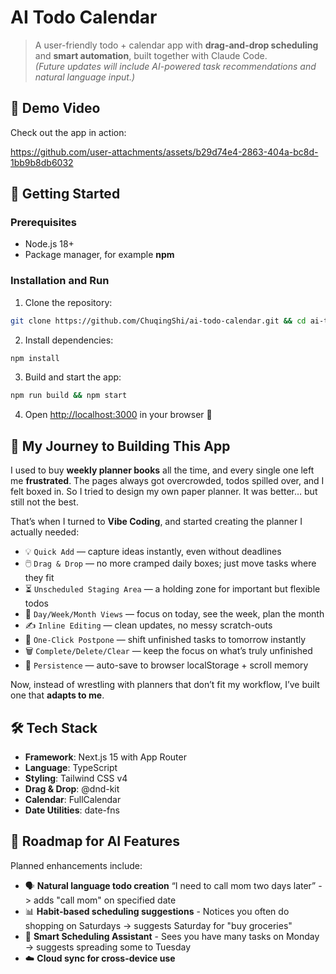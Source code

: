 # AI Todo Calendar

> A user-friendly todo + calendar app with **drag-and-drop scheduling** and **smart automation**, built together with Claude Code.  
> *(Future updates will include AI-powered task recommendations and natural language input.)*



## 🎥 Demo Video  
Check out the app in action:

https://github.com/user-attachments/assets/b29d74e4-2863-404a-bc8d-1bb9b8db6032



## 🚀 Getting Started

### Prerequisites
- Node.js 18+
- Package manager, for example **npm**

### Installation and Run
1. Clone the repository:
```bash
git clone https://github.com/ChuqingShi/ai-todo-calendar.git && cd ai-todo-calendar
```

2. Install dependencies:
```bash
npm install
```

3. Build and start the app:
```bash
npm run build && npm start
```

4. Open [http://localhost:3000](http://localhost:3000) in your browser 🎉



## 🌱 My Journey to Building This App  

I used to buy **weekly planner books** all the time, and every single one left me **frustrated**. The pages always got overcrowded, todos spilled over, and I felt boxed in.  So I tried to design my own paper planner. It was better… but still not the best.  

That’s when I turned to **Vibe Coding**, and started creating the planner I actually needed:  

- 💡 `Quick Add` — capture ideas instantly, even without deadlines  
- 🖱️ `Drag & Drop` — no more cramped daily boxes; just move tasks where they fit  
- ⏳ `Unscheduled Staging Area` — a holding zone for important but flexible todos  
- 📆 `Day/Week/Month Views` — focus on today, see the week, plan the month  
- ✍️ `Inline Editing` — clean updates, no messy scratch-outs  
- 🔁 `One-Click Postpone` — shift unfinished tasks to tomorrow instantly  
- 🗑️ `Complete/Delete/Clear` — keep the focus on what’s truly unfinished  
- 💾 `Persistence` — auto-save to browser localStorage + scroll memory

Now, instead of wrestling with planners that don’t fit my workflow, I’ve built one that **adapts to me**.  



## 🛠️ Tech Stack

- **Framework**: Next.js 15 with App Router
- **Language**: TypeScript
- **Styling**: Tailwind CSS v4
- **Drag & Drop**: @dnd-kit
- **Calendar**: FullCalendar
- **Date Utilities**: date-fns



## 📝 Roadmap for AI Features

Planned enhancements include:
- 🗣️ **Natural language todo creation** “I need to call mom two days later” -> adds "call mom" on specified date  
- 📊 **Habit-based scheduling suggestions** - Notices you often do shopping on Saturdays → suggests Saturday for "buy groceries"
- 🤖 **Smart Scheduling Assistant** - Sees you have many tasks on Monday → suggests spreading some to Tuesday
- ☁️ **Cloud sync for cross-device use**

